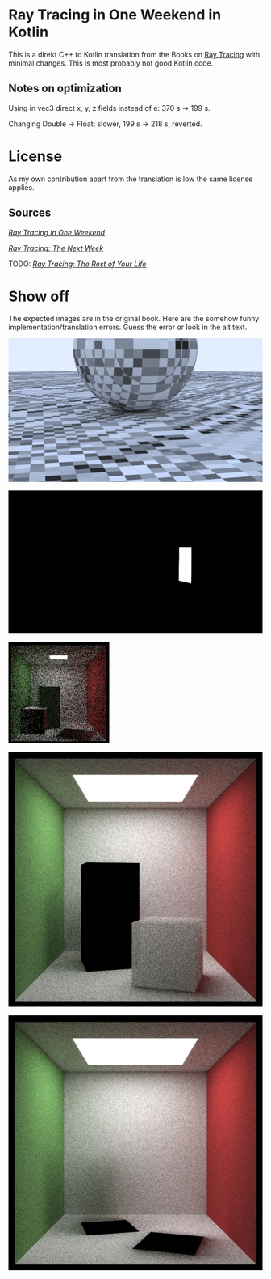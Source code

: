 
# Ray Tracing in One Weekend in Kotlin

This is a direkt C++ to Kotlin translation from the Books on [Ray Tracing](https://raytracing.github.io/) with minimal changes.
This is most probably not good Kotlin code.


## Notes on optimization

Using in vec3 direct x, y, z fields instead of e: 370 s -> 199 s.

Changing Double -> Float: slower, 199 s -> 218 s, reverted.


# License

As my own contribution apart from the translation is low the same license applies.


## Sources

[_Ray Tracing in One Weekend_](https://raytracing.github.io/books/RayTracingInOneWeekend.html)

[_Ray Tracing: The Next Week_](https://raytracing.github.io/books/RayTracingTheNextWeek.html)

TODO: [_Ray Tracing: The Rest of Your Life_](https://raytracing.github.io/books/RayTracingTheRestOfYourLife.html)


# Show off

The expected images are in the original book. Here are the somehow funny implementation/translation errors. Guess the error or look in the alt text. 

![wrong calculcation of the pattern](images/image1624114594948.png?raw=true "asdad")

![missed the instruction about comment out](images/image1624126052168.png?raw=true "asdad")

![Use origin() and direction() directly instead of a copy](images/image1624192388685.png?raw=true "asdad")

![sign error for inverted density](images/image1624345263532.png?raw=true "asdad")

![obvious wrong, was a combination of the previous errors](images/image1624220234602.png?raw=true "asdad")
